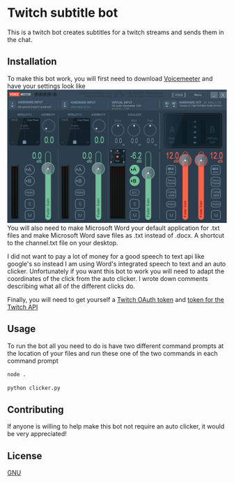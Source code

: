 # Twitch subtitle bot

This is a twitch bot creates subtitles for a twitch streams and sends them in the chat.

## Installation

To make this bot work, you will first need to download [Voicemeeter](https://vb-audio.com/Voicemeeter/) and have your settings look like ![Screenshot](Voicemeeter.png)
You will also need to make Microsoft Word your default application for .txt files and make Microsoft Word save files as .txt instead of .docx. A shortcut to the channel.txt file on your desktop.

I did not want to pay a lot of money for a good speech to text api like google's so instead I am using Word's integrated speech to text and an auto clicker. Unfortunately if you want this bot to work you will need to adapt the coordinates of the click from the auto clicker. I wrote down comments describing what all of the different clicks do.

Finally, you will need to get yourself a [Twitch OAuth token](https://twitchapps.com/tmi/) and [token for the Twitch API](https://twitchtokengenerator.com/)

## Usage

To run the bot all you need to do is have two different command prompts at the location of your files and run these one of the two commands in each command prompt

```bash
node .
```

```bash
python clicker.py
```

## Contributing
If anyone is willing to help make this bot not require an auto clicker, it would be very appreciated!

## License
[GNU](https://choosealicense.com/licenses/gpl-3.0/)